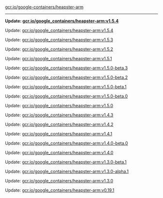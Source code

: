 [gcr.io/google-containers/heapster-arm](https://hub.docker.com/r/cruse/heapster-arm/tags/) 

----
**Update: [gcr.io/google_containers/heapster-arm:v1.5.4](https://hub.docker.com/r/cruse/heapster-arm/tags/)**

Update: [gcr.io/google_containers/heapster-arm:v1.5.4](https://hub.docker.com/r/cruse/heapster-arm/tags/)

Update: [gcr.io/google_containers/heapster-arm:v1.5.3](https://hub.docker.com/r/cruse/heapster-arm/tags/)

Update: [gcr.io/google_containers/heapster-arm:v1.5.2](https://hub.docker.com/r/cruse/heapster-arm/tags/)

Update: [gcr.io/google_containers/heapster-arm:v1.5.1](https://hub.docker.com/r/cruse/heapster-arm/tags/)

Update: [gcr.io/google_containers/heapster-arm:v1.5.0-beta.3](https://hub.docker.com/r/cruse/heapster-arm/tags/)

Update: [gcr.io/google_containers/heapster-arm:v1.5.0-beta.2](https://hub.docker.com/r/cruse/heapster-arm/tags/)

Update: [gcr.io/google_containers/heapster-arm:v1.5.0-beta.1](https://hub.docker.com/r/cruse/heapster-arm/tags/)

Update: [gcr.io/google_containers/heapster-arm:v1.5.0-beta.0](https://hub.docker.com/r/cruse/heapster-arm/tags/)

Update: [gcr.io/google_containers/heapster-arm:v1.5.0](https://hub.docker.com/r/cruse/heapster-arm/tags/)

Update: [gcr.io/google_containers/heapster-arm:v1.4.3](https://hub.docker.com/r/cruse/heapster-arm/tags/)

Update: [gcr.io/google_containers/heapster-arm:v1.4.2](https://hub.docker.com/r/cruse/heapster-arm/tags/)

Update: [gcr.io/google_containers/heapster-arm:v1.4.1](https://hub.docker.com/r/cruse/heapster-arm/tags/)

Update: [gcr.io/google_containers/heapster-arm:v1.4.0-beta.0](https://hub.docker.com/r/cruse/heapster-arm/tags/)

Update: [gcr.io/google_containers/heapster-arm:v1.4.0](https://hub.docker.com/r/cruse/heapster-arm/tags/)

Update: [gcr.io/google_containers/heapster-arm:v1.3.0-beta.1](https://hub.docker.com/r/cruse/heapster-arm/tags/)

Update: [gcr.io/google_containers/heapster-arm:v1.3.0-alpha.1](https://hub.docker.com/r/cruse/heapster-arm/tags/)

Update: [gcr.io/google_containers/heapster-arm:v1.3.0](https://hub.docker.com/r/cruse/heapster-arm/tags/)

Update: [gcr.io/google_containers/heapster-arm:v0.19.1](https://hub.docker.com/r/cruse/heapster-arm/tags/)

